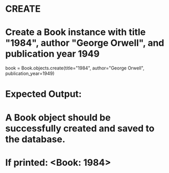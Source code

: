 # CREATE
# Create a Book instance with title "1984", author "George Orwell", and publication year 1949

book = Book.objects.create(title="1984", author="George Orwell", publication_year=1949)

# Expected Output:
# A Book object should be successfully created and saved to the database.
# If printed: <Book: 1984>